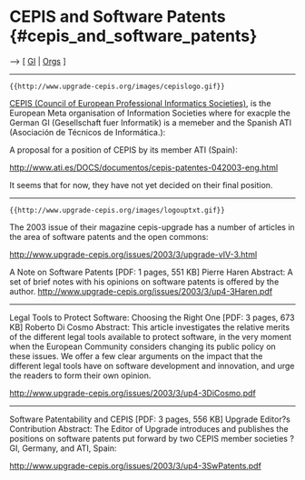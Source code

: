 # CEPIS and Software Patents {#cepis_and_software_patents}

\--\> \[ [ GI](SwpatgievDe "wikilink") \| [
Orgs](SwpatkamniEn "wikilink") \]

------------------------------------------------------------------------

```{=mediawiki}
{{http://www.upgrade-cepis.org/images/cepislogo.gif}}
```
[CEPIS (Council of European Professional Informatics
Societies)](http://www.cepis.org/ "wikilink"), is the European Meta
organisation of Information Societies where for exacple the German GI
(Gesellschaft fuer Informatik) is a memeber and the Spanish ATI
(Asociación de Técnicos de Informática.):

A proposal for a position of CEPIS by its member ATI (Spain):

<http://www.ati.es/DOCS/documentos/cepis-patentes-042003-eng.html>

It seems that for now, they have not yet decided on their final
position.

------------------------------------------------------------------------

```{=mediawiki}
{{http://www.upgrade-cepis.org/images/logouptxt.gif}}
```
The 2003 issue of their magazine cepis-upgrade has a number of articles
in the area of software patents and the open commons:

<http://www.upgrade-cepis.org/issues/2003/3/upgrade-vIV-3.html>

A Note on Software Patents \[PDF: 1 pages, 551 KB\] Pierre Haren
Abstract: A set of brief notes with his opinions on software patents is
offered by the author.
<http://www.upgrade-cepis.org/issues/2003/3/up4-3Haren.pdf>

------------------------------------------------------------------------

Legal Tools to Protect Software: Choosing the Right One \[PDF: 3 pages,
673 KB\] Roberto Di Cosmo Abstract: This article investigates the
relative merits of the different legal tools available to protect
software, in the very moment when the European Community considers
changing its public policy on these issues. We offer a few clear
arguments on the impact that the different legal tools have on software
development and innovation, and urge the readers to form their own
opinion.

<http://www.upgrade-cepis.org/issues/2003/3/up4-3DiCosmo.pdf>

------------------------------------------------------------------------

Software Patentability and CEPIS \[PDF: 3 pages, 556 KB\] Upgrade
Editor?s Contribution Abstract: The Editor of Upgrade introduces and
publishes the positions on software patents put forward by two CEPIS
member societies ? GI, Germany, and ATI, Spain:

<http://www.upgrade-cepis.org/issues/2003/3/up4-3SwPatents.pdf>
